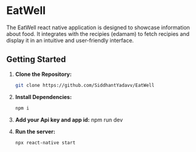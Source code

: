 # EatWell

The EatWell react native application is designed to showcase information about food. It integrates with the recipies (edamam) to fetch recipies and display it in an intuitive and user-friendly interface. 

## Getting Started
1. **Clone the Repository:**
   ```bash
   git clone https://github.com/SiddhantYadavv/EatWell

2. **Install Dependencies:**
   ```bash
   npm i
3. **Add your Api key and app id:**
   npm run dev
   
4. **Run the server:**
   ```bash
   npx react-native start

